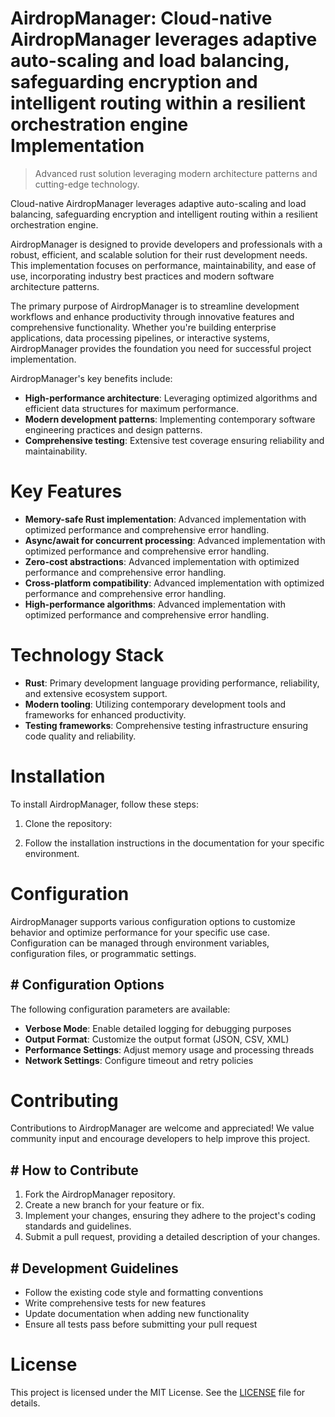 <!-- fallback_AirdropManager_20251029020517_30936 -->

# AirdropManager: Cloud-native AirdropManager leverages adaptive auto-scaling and load balancing, safeguarding encryption and intelligent routing within a resilient orchestration engine Implementation
> Advanced rust solution leveraging modern architecture patterns and cutting-edge technology.

Cloud-native AirdropManager leverages adaptive auto-scaling and load balancing, safeguarding encryption and intelligent routing within a resilient orchestration engine.

AirdropManager is designed to provide developers and professionals with a robust, efficient, and scalable solution for their rust development needs. This implementation focuses on performance, maintainability, and ease of use, incorporating industry best practices and modern software architecture patterns.

The primary purpose of AirdropManager is to streamline development workflows and enhance productivity through innovative features and comprehensive functionality. Whether you're building enterprise applications, data processing pipelines, or interactive systems, AirdropManager provides the foundation you need for successful project implementation.

AirdropManager's key benefits include:

* **High-performance architecture**: Leveraging optimized algorithms and efficient data structures for maximum performance.
* **Modern development patterns**: Implementing contemporary software engineering practices and design patterns.
* **Comprehensive testing**: Extensive test coverage ensuring reliability and maintainability.

# Key Features

* **Memory-safe Rust implementation**: Advanced implementation with optimized performance and comprehensive error handling.
* **Async/await for concurrent processing**: Advanced implementation with optimized performance and comprehensive error handling.
* **Zero-cost abstractions**: Advanced implementation with optimized performance and comprehensive error handling.
* **Cross-platform compatibility**: Advanced implementation with optimized performance and comprehensive error handling.
* **High-performance algorithms**: Advanced implementation with optimized performance and comprehensive error handling.

# Technology Stack

* **Rust**: Primary development language providing performance, reliability, and extensive ecosystem support.
* **Modern tooling**: Utilizing contemporary development tools and frameworks for enhanced productivity.
* **Testing frameworks**: Comprehensive testing infrastructure ensuring code quality and reliability.

# Installation

To install AirdropManager, follow these steps:

1. Clone the repository:


2. Follow the installation instructions in the documentation for your specific environment.

# Configuration

AirdropManager supports various configuration options to customize behavior and optimize performance for your specific use case. Configuration can be managed through environment variables, configuration files, or programmatic settings.

## # Configuration Options

The following configuration parameters are available:

* **Verbose Mode**: Enable detailed logging for debugging purposes
* **Output Format**: Customize the output format (JSON, CSV, XML)
* **Performance Settings**: Adjust memory usage and processing threads
* **Network Settings**: Configure timeout and retry policies

# Contributing

Contributions to AirdropManager are welcome and appreciated! We value community input and encourage developers to help improve this project.

## # How to Contribute

1. Fork the AirdropManager repository.
2. Create a new branch for your feature or fix.
3. Implement your changes, ensuring they adhere to the project's coding standards and guidelines.
4. Submit a pull request, providing a detailed description of your changes.

## # Development Guidelines

* Follow the existing code style and formatting conventions
* Write comprehensive tests for new features
* Update documentation when adding new functionality
* Ensure all tests pass before submitting your pull request

# License

This project is licensed under the MIT License. See the [LICENSE](https://github.com/emrullahgit1/AirdropManager/blob/main/LICENSE) file for details.
